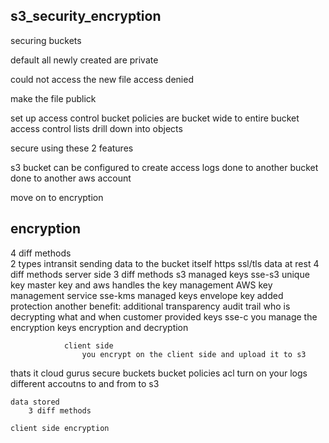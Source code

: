 
s3_security_encryption
------------------------------

securing buckets

default all newly created are private 

could not access the new file 
access denied 

make the file publick 

set up access control 
bucket policies are bucket wide 
    to entire bucket 
access control lists 
    drill down into objects 

secure using these 2 features  

s3 bucket can be configured 
    to create access logs 
    done to another bucket 
    done to another aws account 

move on to encryption 

encryption 
------------------------------
   4 diff methods  
        2 types 
            intransit sending data to the bucket itself 
                https
                ssl/tls
            data at rest 
                4 diff methods 
                server side  3 diff methods 
                    s3 managed keys sse-s3
                        unique key 
                        master key and aws handles the key management
                    AWS key management service  sse-kms 
                        managed keys
                        envelope key 
                            added protection 
                        another benefit:
                            additional transparency 
                        audit trail who is decrypting what and when 
                    customer provided keys sse-c
                        you manage the encryption keys 
                        encryption and decryption  
                    
                client side
                    you encrypt on the client side and upload it to s3
            
thats it cloud gurus 
    secure buckets 
    bucket policies 
    acl 
    turn on your logs 
        different accoutns 
    to and from to s3 

    data stored 
        3 diff methods 

    client side encryption 
